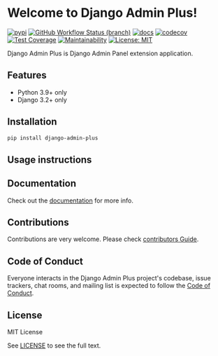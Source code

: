 # Welcome to Django Admin Plus!

[![pypi](https://img.shields.io/pypi/v/ikt.svg)](https://pypi.python.org/pypi/django-admin-plus)
[![GitHub Workflow Status (branch)](https://img.shields.io/github/workflow/status/insspb/django-admin-plus/Run%20checks/master)](https://github.com/insspb/django-admin-plus)
[![docs](https://readthedocs.org/projects/django-admin-plus/badge/?version=latest)](https://django-admin-plus.readthedocs.io/en/latest/?badge=latest)
[![codecov](https://codecov.io/gh/insspb/django-admin-plus/branch/master/graph/badge.svg)](https://codecov.io/gh/insspb/django-admin-plus)
[![Test Coverage](https://api.codeclimate.com/v1/badges/792c94611eaba16a8dc5/test_coverage)](https://codeclimate.com/github/insspb/django-admin-plus/test_coverage)
[![Maintainability](https://api.codeclimate.com/v1/badges/792c94611eaba16a8dc5/maintainability)](https://codeclimate.com/github/insspb/django-admin-plus/maintainability)
[![License: MIT](https://img.shields.io/badge/License-MIT-green.svg)](https://opensource.org/licenses/MIT)

Django Admin Plus is Django Admin Panel extension application.

## Features

* Python 3.9+ only
* Django 3.2+ only

## Installation

```bash
pip install django-admin-plus
```

## Usage instructions

## Documentation

Check out the [documentation](https://django-admin-plus.readthedocs.io/en/latest/) for
more info.

## Contributions

Contributions are very welcome. Please check [contributors Guide](CONTRIBUTING.md).

## Code of Conduct

Everyone interacts in the Django Admin Plus project's codebase, issue trackers, chat
rooms, and mailing list is expected to follow the [Code of Conduct](CODE_OF_CONDUCT.md).

## License

MIT License

See [LICENSE](https://github.com/insspb/django-admin-plus/blob/master/LICENSE) to see
the full text.
